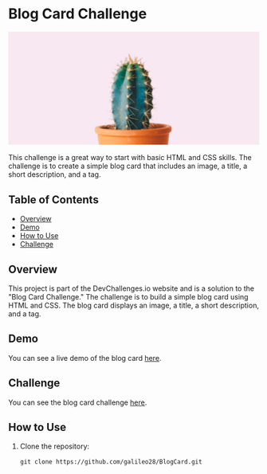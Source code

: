 # Blog Card Challenge

![Blog Card](public/cactus_img.jpg)

This challenge is a great way to start with basic HTML and CSS skills. The challenge is to create a simple blog card that includes an image, a title, a short description, and a tag.

## Table of Contents
- [Overview](#overview)
- [Demo](#demo)
- [How to Use](#how-to-use)
- [Challenge](#challenge)

## Overview

This project is part of the DevChallenges.io website and is a solution to the "Blog Card Challenge." The challenge is to build a simple blog card using HTML and CSS. The blog card displays an image, a title, a short description, and a tag.

## Demo

You can see a live demo of the blog card [here](https://galileo28.github.io/BlogCard/).

## Challenge

You can see the blog card challenge [here](https://devchallenges.io/editor/solution/1436).


## How to Use

1. Clone the repository:
   ```shell
   git clone https://github.com/galileo28/BlogCard.git
